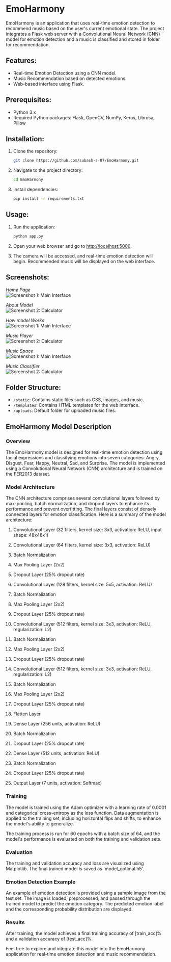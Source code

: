# EmoHarmony
EmoHarmony is an application that uses real-time emotion detection to recommend music based on the user's current emotional state. The project integrates a Flask web server with a Convolutional Neural Network (CNN) model for emotion detection and a music is classified and stored in folder for recommendation.

## Features:

- Real-time Emotion Detection using a CNN model.
- Music Recommendation based on detected emotions.
- Web-based interface using Flask.

## Prerequisites:

- Python 3.x
- Required Python packages: Flask, OpenCV, NumPy, Keras, Librosa, Pillow

## Installation:

1. Clone the repository:

    ```bash
    git clone https://github.com/subash-s-07/EmoHarmony.git
    ```

2. Navigate to the project directory:

    ```bash
    cd EmoHarmony
    ```

3. Install dependencies:

    ```bash
    pip install -r requirements.txt
    ```

## Usage:

1. Run the application:

    ```bash
    python app.py
    ```

2. Open your web browser and go to [http://localhost:5000](http://localhost:5000).

3. The camera will be accessed, and real-time emotion detection will begin. Recommended music will be displayed on the web interface.

## Screenshots:

*Home Page*<br>
![Screenshot 1: Main Interface](/Screenshots/1.png)

*About Model*<br>
![Screenshot 2: Calculator](/Screenshots/2.png)

*How model Works*<br>
![Screenshot 1: Main Interface](/Screenshots/3.png)

*Music Player*<br>
![Screenshot 2: Calculator](/Screenshots/4.png)

*Music Space*<br>
![Screenshot 1: Main Interface](/Screenshots/5.png)

*Music Classifier*<br>
![Screenshot 2: Calculator](/Screenshots/6.png)


## Folder Structure:

- `/static`: Contains static files such as CSS, images, and music.
- `/templates`: Contains HTML templates for the web interface.
- `/uploads`: Default folder for uploaded music files.
## EmoHarmony Model Description

### Overview

The EmoHarmony model is designed for real-time emotion detection using facial expressions and classifying emotions into seven categories: Angry, Disgust, Fear, Happy, Neutral, Sad, and Surprise. The model is implemented using a Convolutional Neural Network (CNN) architecture and is trained on the FER2013 dataset.

### Model Architecture

The CNN architecture comprises several convolutional layers followed by max-pooling, batch normalization, and dropout layers to enhance its performance and prevent overfitting. The final layers consist of densely connected layers for emotion classification. Here is a summary of the model architecture:

1. Convolutional Layer (32 filters, kernel size: 3x3, activation: ReLU, input shape: 48x48x1)
2. Convolutional Layer (64 filters, kernel size: 3x3, activation: ReLU)
3. Batch Normalization
4. Max Pooling Layer (2x2)
5. Dropout Layer (25% dropout rate)

6. Convolutional Layer (128 filters, kernel size: 5x5, activation: ReLU)
7. Batch Normalization
8. Max Pooling Layer (2x2)
9. Dropout Layer (25% dropout rate)

10. Convolutional Layer (512 filters, kernel size: 3x3, activation: ReLU, regularization: L2)
11. Batch Normalization
12. Max Pooling Layer (2x2)
13. Dropout Layer (25% dropout rate)

14. Convolutional Layer (512 filters, kernel size: 3x3, activation: ReLU, regularization: L2)
15. Batch Normalization
16. Max Pooling Layer (2x2)
17. Dropout Layer (25% dropout rate)

18. Flatten Layer
19. Dense Layer (256 units, activation: ReLU)
20. Batch Normalization
21. Dropout Layer (25% dropout rate)

22. Dense Layer (512 units, activation: ReLU)
23. Batch Normalization
24. Dropout Layer (25% dropout rate)

25. Output Layer (7 units, activation: Softmax)

### Training

The model is trained using the Adam optimizer with a learning rate of 0.0001 and categorical cross-entropy as the loss function. Data augmentation is applied to the training set, including horizontal flips and shifts, to enhance the model's ability to generalize.

The training process is run for 60 epochs with a batch size of 64, and the model's performance is evaluated on both the training and validation sets.

### Evaluation

The training and validation accuracy and loss are visualized using Matplotlib. The final trained model is saved as 'model_optimal.h5'.

### Emotion Detection Example

An example of emotion detection is provided using a sample image from the test set. The image is loaded, preprocessed, and passed through the trained model to predict the emotion category. The predicted emotion label and the corresponding probability distribution are displayed.

### Results

After training, the model achieves a final training accuracy of [train_acc]% and a validation accuracy of [test_acc]%.

Feel free to explore and integrate this model into the EmoHarmony application for real-time emotion detection and music recommendation.



